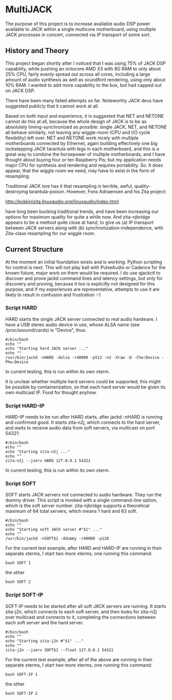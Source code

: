 # MultiJACK

The purpose of this project is to increase available audio DSP power available to JACK within a single multicore motherboard, using multiple JACK processes in concert, connected via IP transport of some sort.

## History and Theory

This project began shortly after I noticed that I was using 75% of JACK DSP capability, while pushing an octocore AMD X3 with 8G RAM to only about 25% CPU, fairly evenly spread out across all cores, including a large amount of audio synthesis as well as soundfont rendering, using only about 10% RAM.  I wanted to add more capability to the box, but had capped out on JACK DSP.

There have been many failed attempts so far.  Noteworthy JACK devs have suggested publicly that it cannot work at all.

Based on both input and experience, it is suggested that NET and NETONE cannot do this at all, because the whole design of JACK is to be as absolutely timing-synchronized as possible: single JACK, NET, and NETONE all behave similarly, not leaving any wiggle-room (CPU and I/O cycle flexibility) left over.  NET and NETONE work nicely with multiple motherboards connected by Ethernet, again building effectively one big lockstepping JACK tarantula with legs in each motherboard, and this is a great way to combine the horsepower of multiple motherboards; and I have thought about buying four or ten Raspberry Pis; but my application needs major CPU for synthesis and rendering and requires portability.  So.  It does appear, that the wiggle room we need, may have to exist in the form of resampling.

Traditional JACK lore has it that resampling is terrible, awful, quality-destroying tarantula-poison.  However, Fons Adriaensen  and his Zita project:

http://kokkinizita.linuxaudio.org/linuxaudio/index.html

have long been bucking traditional trends, and have been increasing our options for maximum quality for quite a while now.  And 
zita-njbridge appears to be a method quite close at hand, to give us (a) IP transport between JACK servers along with (b) synchronization-independence, with Zita-class resampling for our wiggle room.

## Current Structure

At the moment an initial foundation exists and is working.  Python scripting for control is next.  This will not play ball with PulseAudio or Cadence for the known future, major work on them would be required.  I do use qjackctl to discover and prove jackd command lines and latency settings, but only for discovery and proving, because it too is explicitly not designed for this purpose, and if my experiences are representative, attempts to use it are likely to result in confusion and frustration :-)

### Script HARD

HARD starts the single JACK server connected to real audio hardware.  I have a USB stereo audio device in use, whose ALSA name (see /proc/asound/cards) is "Device", thus:

    #/bin/bash
    echo ""
    echo "Starting hard JACK server ..."
    echo ""
    /usr/bin/jackd -nHARD -dalsa -r48000 -p512 -n3 -Xraw -D -Chw:Device -Phw:Device

In current testing, this is run within its own xterm.

It is unclear whether multiple hard servers could be supported; this might be possible by containerization, so that each hard server would be given its own multicast IP.  Food for thought anyhow.

### Script HARD-IP

HARD-IP needs to be run after HARD starts, after jackd -nHARD is running and confirmed good.  It starts zita-n2j, which connects to the hard server, and waits to receive audio data from soft servers, via multicast on port 54321:

    #/bin/bash
    echo ""
    echo "Starting zita-n2j ..."
    echo ""
    zita-n2j --jserv HARD 127.0.0.1 54321

In current testing, this is run within its own xterm.

### Script SOFT

SOFT starts JACK servers not connected to audio hardware.  They run the dummy driver.  This script is invoked with a single command-line option, which is the soft server number.  zita-njbridge supports a theoretical maximum of 64 total servers, which means 1 hard and 63 soft.  

    #/bin/bash
    echo ""
    echo "Starting soft JACK server #"$1" ..."
    echo ""
    /usr/bin/jackd -nSOFT$1 -ddummy -r48000 -p128

For the current test example, after HARD and HARD-IP are running in their separate xterms, I start two more xterms, one running this command:

    bash SOFT 1

the other

    bash SOFT 2

### Script SOFT-IP

SOFT-IP needs to be started after all soft JACK servers are running.  It starts zita-j2n, which connects to each soft server, and then looks for zita-n2j over multicast and connects to it, completing the connections between each soft server and the hard server.

    #/bin/bash
    echo ""
    echo "Starting zita-j2n #"$1" ..."
    echo ""
    zita-j2n --jserv SOFT$1 --float 127.0.0.1 54321
    
For the current test example, after all of the above are running in their separate xterms, I start two more xterms, one running this command:

    bash SOFT-IP 1

the other

    bash SOFT-IP 2
  
